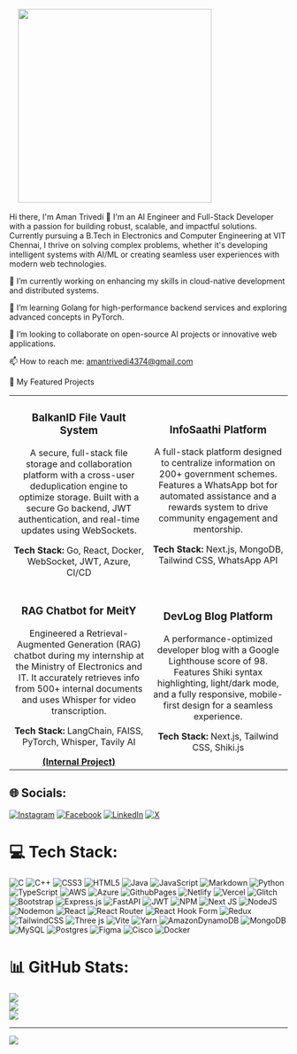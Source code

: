 
<p>

    <img src="https://api.vaunt.dev/v1/github/entities/aman4374/achievements?format=svg&limit=3&raw=true" width="350" />

</p>
Hi there, I'm Aman Trivedi 👋
I'm an AI Engineer and Full-Stack Developer with a passion for building robust, scalable, and impactful solutions. Currently pursuing a B.Tech in Electronics and Computer Engineering at VIT Chennai, I thrive on solving complex problems, whether it's developing intelligent systems with AI/ML or creating seamless user experiences with modern web technologies.

🔭 I’m currently working on enhancing my skills in cloud-native development and distributed systems.

🌱 I’m learning Golang for high-performance backend services and exploring advanced concepts in PyTorch.

👯 I’m looking to collaborate on open-source AI projects or innovative web applications.

📫 How to reach me: amantrivedi4374@gmail.com

🚀 My Featured Projects
<table>
<tr>
<td width="50%">
<h3 align="center">BalkanID File Vault System</h3>
<div align="center">
<p>A secure, full-stack file storage and collaboration platform with a cross-user deduplication engine to optimize storage. Built with a secure Go backend, JWT authentication, and real-time updates using WebSockets.</p>
<p>
<b>Tech Stack:</b> Go, React, Docker, WebSocket, JWT, Azure, CI/CD
</p>
</div>
</td>
<td width="50%">
<h3 align="center">InfoSaathi Platform</h3>
<div align="center">
<p>A full-stack platform designed to centralize information on 200+ government schemes. Features a WhatsApp bot for automated assistance and a rewards system to drive community engagement and mentorship.</p>
<p>
<b>Tech Stack:</b> Next.js, MongoDB, Tailwind CSS, WhatsApp API
</p>
</div>
</td>
</tr>
<tr>
<td width="50%">
<h3 align="center">RAG Chatbot for MeitY</h3>
<div align="center">
<p>Engineered a Retrieval-Augmented Generation (RAG) chatbot during my internship at the Ministry of Electronics and IT. It accurately retrieves info from 500+ internal documents and uses Whisper for video transcription.</p>
<p>
<b>Tech Stack:</b> LangChain, FAISS, PyTorch, Whisper, Tavily AI
</p>
<a href="#"><b>(Internal Project)</b></a>
</div>
</td>
<td width="50%">
<h3 align="center">DevLog Blog Platform</h3>
<div align="center">
<p>A performance-optimized developer blog with a Google Lighthouse score of 98. Features Shiki syntax highlighting, light/dark mode, and a fully responsive, mobile-first design for a seamless experience.</p>
<p>
<b>Tech Stack:</b> Next.js, Tailwind CSS, Shiki.js
</p>
</div>
</td>
</tr>
</table>


## 🌐 Socials:
[![Instagram](https://img.shields.io/badge/Instagram-%23E4405F.svg?logo=instagram&logoColor=white)](https://www.instagram.com/_aman_4374/)
[![Facebook](https://img.shields.io/badge/Facebook-%231877F2.svg?logo=Facebook&logoColor=white)](https://www.facebook.com/profile.php?id=61562906682590) [![LinkedIn](https://img.shields.io/badge/LinkedIn-%230077B5.svg?logo=linkedin&logoColor=white)](https://www.linkedin.com/in/aman-trivedi-2ab82829b/) [![X](https://img.shields.io/badge/X-black.svg?logo=X&logoColor=white)](https://x.com/Aman_4374) 

# 💻 Tech Stack:
![C](https://img.shields.io/badge/c-%2300599C.svg?style=for-the-badge&logo=c&logoColor=white) ![C++](https://img.shields.io/badge/c++-%2300599C.svg?style=for-the-badge&logo=c%2B%2B&logoColor=white) ![CSS3](https://img.shields.io/badge/css3-%231572B6.svg?style=for-the-badge&logo=css3&logoColor=white) ![HTML5](https://img.shields.io/badge/html5-%23E34F26.svg?style=for-the-badge&logo=html5&logoColor=white) ![Java](https://img.shields.io/badge/java-%23ED8B00.svg?style=for-the-badge&logo=openjdk&logoColor=white) ![JavaScript](https://img.shields.io/badge/javascript-%23323330.svg?style=for-the-badge&logo=javascript&logoColor=%23F7DF1E) ![Markdown](https://img.shields.io/badge/markdown-%23000000.svg?style=for-the-badge&logo=markdown&logoColor=white) ![Python](https://img.shields.io/badge/python-3670A0?style=for-the-badge&logo=python&logoColor=ffdd54) ![TypeScript](https://img.shields.io/badge/typescript-%23007ACC.svg?style=for-the-badge&logo=typescript&logoColor=white) ![AWS](https://img.shields.io/badge/AWS-%23FF9900.svg?style=for-the-badge&logo=amazon-aws&logoColor=white) ![Azure](https://img.shields.io/badge/azure-%230072C6.svg?style=for-the-badge&logo=microsoftazure&logoColor=white) ![GithubPages](https://img.shields.io/badge/github%20pages-121013?style=for-the-badge&logo=github&logoColor=white) ![Netlify](https://img.shields.io/badge/netlify-%23000000.svg?style=for-the-badge&logo=netlify&logoColor=#00C7B7) ![Vercel](https://img.shields.io/badge/vercel-%23000000.svg?style=for-the-badge&logo=vercel&logoColor=white) ![Glitch](https://img.shields.io/badge/glitch-%233333FF.svg?style=for-the-badge&logo=glitch&logoColor=white) ![Bootstrap](https://img.shields.io/badge/bootstrap-%238511FA.svg?style=for-the-badge&logo=bootstrap&logoColor=white) ![Express.js](https://img.shields.io/badge/express.js-%23404d59.svg?style=for-the-badge&logo=express&logoColor=%2361DAFB) ![FastAPI](https://img.shields.io/badge/FastAPI-005571?style=for-the-badge&logo=fastapi) ![JWT](https://img.shields.io/badge/JWT-black?style=for-the-badge&logo=JSON%20web%20tokens) ![NPM](https://img.shields.io/badge/NPM-%23CB3837.svg?style=for-the-badge&logo=npm&logoColor=white) ![Next JS](https://img.shields.io/badge/Next-black?style=for-the-badge&logo=next.js&logoColor=white) ![NodeJS](https://img.shields.io/badge/node.js-6DA55F?style=for-the-badge&logo=node.js&logoColor=white) ![Nodemon](https://img.shields.io/badge/NODEMON-%23323330.svg?style=for-the-badge&logo=nodemon&logoColor=%BBDEAD) ![React](https://img.shields.io/badge/react-%2320232a.svg?style=for-the-badge&logo=react&logoColor=%2361DAFB) ![React Router](https://img.shields.io/badge/React_Router-CA4245?style=for-the-badge&logo=react-router&logoColor=white) ![React Hook Form](https://img.shields.io/badge/React%20Hook%20Form-%23EC5990.svg?style=for-the-badge&logo=reacthookform&logoColor=white) ![Redux](https://img.shields.io/badge/redux-%23593d88.svg?style=for-the-badge&logo=redux&logoColor=white) ![TailwindCSS](https://img.shields.io/badge/tailwindcss-%2338B2AC.svg?style=for-the-badge&logo=tailwind-css&logoColor=white) ![Three js](https://img.shields.io/badge/threejs-black?style=for-the-badge&logo=three.js&logoColor=white) ![Vite](https://img.shields.io/badge/vite-%23646CFF.svg?style=for-the-badge&logo=vite&logoColor=white) ![Yarn](https://img.shields.io/badge/yarn-%232C8EBB.svg?style=for-the-badge&logo=yarn&logoColor=white) ![AmazonDynamoDB](https://img.shields.io/badge/Amazon%20DynamoDB-4053D6?style=for-the-badge&logo=Amazon%20DynamoDB&logoColor=white) ![MongoDB](https://img.shields.io/badge/MongoDB-%234ea94b.svg?style=for-the-badge&logo=mongodb&logoColor=white) ![MySQL](https://img.shields.io/badge/mysql-4479A1.svg?style=for-the-badge&logo=mysql&logoColor=white) ![Postgres](https://img.shields.io/badge/postgres-%23316192.svg?style=for-the-badge&logo=postgresql&logoColor=white) ![Figma](https://img.shields.io/badge/figma-%23F24E1E.svg?style=for-the-badge&logo=figma&logoColor=white) ![Cisco](https://img.shields.io/badge/cisco-%23049fd9.svg?style=for-the-badge&logo=cisco&logoColor=black) ![Docker](https://img.shields.io/badge/docker-%230db7ed.svg?style=for-the-badge&logo=docker&logoColor=white)
# 📊 GitHub Stats:
![](https://github-readme-stats.vercel.app/api?username=aman4374&theme=dark&hide_border=false&include_all_commits=false&count_private=false)<br/>
![](https://github-readme-streak-stats.herokuapp.com/?user=aman4374&theme=dark&hide_border=false)<br/>
![](https://github-readme-stats.vercel.app/api/top-langs/?username=aman4374&theme=dark&hide_border=false&include_all_commits=false&count_private=false&layout=compact)

---
[![](https://visitcount.itsvg.in/api?id=aman4374&icon=0&color=0)](https://visitcount.itsvg.in)

<!-- Proudly created with GPRM ( https://gprm.itsvg.in ) -->
